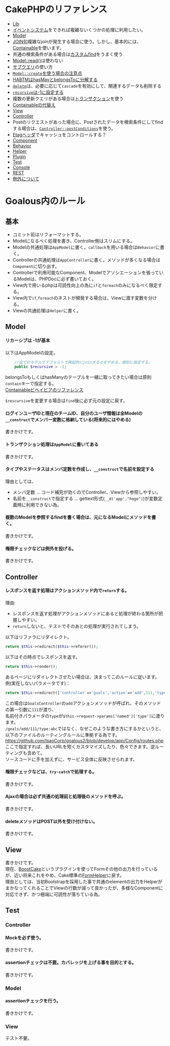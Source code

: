 # CakePHPのリファレンス
- [Lib](http://book.cakephp.org/2.0/ja/core-libraries.html)
 - [イベントシステム](http://book.cakephp.org/2.0/ja/core-libraries/events.html#id1)をできれば複雑ないくつかの処理に利用したい。
- [Model](http://book.cakephp.org/2.0/ja/models.html)
 - [JOIN句](http://book.cakephp.org/2.0/ja/models/associations-linking-models-together.html#id6)複雑なjoinが発生する場合に使う。しかし、基本的には、[Containable](http://book.cakephp.org/2.0/en/core-libraries/behaviors/containable.html)を使います。
 - 共通の検索条件がある場合は[カスタムfind](http://book.cakephp.org/2.0/ja/models/retrieving-your-data.html#model-custom-find)をうまく使う
 - [Model::read()](http://book.cakephp.org/2.0/ja/models/retrieving-your-data.html#model-read)は使わない
 - [サブクエリ](http://book.cakephp.org/2.0/ja/models/retrieving-your-data.html#id6)の使い方
 - [`Model::create`を使う場合の注意点](http://book.cakephp.org/2.0/ja/models/saving-your-data.html#model-create-array-data-array)
 - [HABTMはhasMayとbelongsToに分解する](http://book.cakephp.org/2.0/ja/models/saving-your-data.html#id2)
 - [`delete`](http://book.cakephp.org/2.0/ja/models/deleting-data.html#delete)は、必要に応じて`cascade`を有効にして、関連するデータも削除する
 - [`recursive`は-1に設定する](http://book.cakephp.org/2.0/ja/models/model-attributes.html#recursive)
 - 複数の更新クエリがある場合は[トランザクション](http://book.cakephp.org/2.0/ja/models/transactions.html#id1)を使う
 - [Containableの代替え](https://gist.github.com/gothedistance/5931772)
- [View](http://book.cakephp.org/2.0/ja/views.html)
- [Controller](http://book.cakephp.org/2.0/ja/controllers.html)
 - Postのリクエストがあった場合に、Postされたデータを検索条件にしてfindする場合は、[`Controller::postConditions`](http://book.cakephp.org/2.0/ja/controllers.html#Controller::postConditions)を使う。
 - [Etagヘッダ](http://book.cakephp.org/2.0/ja/controllers/request-response.html#etag)でキャッシュをコントロールする？
- [Component](http://book.cakephp.org/2.0/ja/controllers/components.html)
- [Behavior](http://book.cakephp.org/2.0/ja/models/behaviors.html)
- [Helper](http://book.cakephp.org/2.0/ja/views/helpers.html)
- [Plugin](http://book.cakephp.org/2.0/ja/plugins.html)
- [Test](http://book.cakephp.org/2.0/ja/development/testing.html)
- [Console](http://book.cakephp.org/2.0/ja/console-and-shells.html)
- [REST](http://book.cakephp.org/2.0/ja/development/rest.html)
- [例外について](http://book.cakephp.org/2.0/ja/development/exceptions.html)

# Goalous内のルール
## 基本
- コミット前はリフォーマットする。
- Modelになるべく処理を書き、Controller側はスリムにする。
- Modelの共通処理は`AppModel`に書く。`callback`を用いる場合は`Behavior`に書く。
- Controllerの共通処理は`AppController`に書く。メソッドが多くなる場合は`Component`に切り出す。
- Controllerで利用可能なComponent、Modelでアソシエーションを張っているModelは、PHPDocに必ず書いておく。
- View内で用いるphpは可読性向上の為に`if`と`foreach`のみになるべく限定する。
- View内で`if`,`foreach`のネストが頻発する場合は、Viewに渡す変数を分ける。
- Viewの共通処理は`Helper`に書く。

## Model
#### リカーシブは -1が基本
以下はAppModelの設定。
```php
    //全てのモデルでデフォルトで再起的にjoinするのをやめる。個別に指定する。
    public $recursive = -1;
```

belongsToもしくはhasManyのテーブルを一緒に取ってきたい場合は原則`contain`キーで指定する。  
[Containableビヘイビアのリファレンス](http://book.cakephp.org/2.0/en/core-libraries/behaviors/containable.html)

`$rescursive`を変更する場合は`find`後に必ず元の設定に戻す。

#### ログインユーザIDと現在のチームID、自分のユーザ情報は全Modelの`__construct`でメンバー変数に格納している(将来的にはやめる)
書きかけです。


#### トランザクション処理は`AppModel`に書いてある
書きかけです。


#### タイプやステータスはメンバ定数を作成し、`__construct`で名前を設定する
理由としては、

- メンバ定数 ... コード補完が効くのでController、Viewから参照しやすい。
- 名前を`__construct`で指定する ... gettext形式(`__d('app',"hoge")`)が変数定義時に利用できない為。

#### 複数のModelを参照するfindを書く場合は、元になるModelにメソッドを書く。
書きかけです。


#### 権限チェックなどは例外を投げる。
書きかけです。


## Controller
#### レスポンスを返す処理はアクションメソッド内で`return`する。
理由:  
- レスポンスを返す処理がアクションメソッドにあると処理が終わる箇所が把握しやすい。
- `return`しないと、テストでそのあとの処理が実行されてしまう。

以下はリファラにリダイレクト。
```php
return $this->redirect($this->referer());
```
以下はその時点でレスポンスを返す。
```php
return $this->render();
```
あるページにリダイレクトさせたい場合は、決まってこのルールに従います。
例(実在しないパラメータです)：
```php
return $this->redirect(['controller'=>'goals','action'=>'add',111,'type'=>'abc']);
```
この場合は`GoalsController`の`add`アクションメソッドが呼ばれ、そのメソッドの第一引数に`111`が渡り、  
名前付きパラメータの`type`が`$this->request->params['named']['type']`に渡ります。  
`/goals/add/111/type:abc`ではなく、なぜこのような書き方にするかというと、以下のファイルのルーティングルールに準拠する為です。  
https://github.com/IsaoCorp/goalous2/blob/develop/app/Config/routes.php  
ここで指定すれば、長いURLを短くカスタマイズしたり、色々できます。逆ルーティングも含めて。  
ソースコードに手を加えずに、サービス全体に反映させられます。  


#### 権限チェックなどは、`try-catch`で処理する。
書きかけです。


#### Ajaxの場合は必ず共通の処理前と処理後のメソッドを呼ぶ。
書きかけです。


#### deleteメソッドはPOST以外を受け付けない。
書きかけです。



## View
書きかけです。  
現在、[BoostCake](http://slywalker.github.io/cakephp-plugin-boost_cake/)というプラグインを使ってFormその他の出力を行っているが、近い将来これをやめ、Cake標準の[FormHelper](http://book.cakephp.org/2.0/ja/core-libraries/helpers/form.html)に戻す。  
理由としては、当初Bootstrapを採用した事で共通のelementの出力をHelperがまかなってくれることでViewの行数が減って良かったが、多様なComponentに対応できず、かつ極端に可読性が落ちている為。

## Test
### Controller
#### Mockを必ず使う。
書きかけです。

#### assertionチェックは不要。カバレッジを上げる事を目的とする。
書きかけです。


### Model
#### assertionチェックを行う。
書きかけです。


### View
テスト不要。
